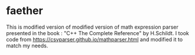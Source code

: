 # faether
This is modified version of modified version of math expression parser 
presented in the book : "C++ The Complete Reference" by H.Schildt.
I took code from https://csvparser.github.io/mathparser.html
and modified it to match my needs.
